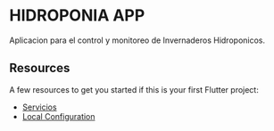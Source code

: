 # HIDROPONIA APP

Aplicacion para el control y monitoreo de Invernaderos Hidroponicos.

## Resources

A few resources to get you started if this is your first Flutter project:

- [Servicios](https://github.com/rodrigo-portillo/hidroponia)
- [Local Configuration](https://github.com/rodrigo-portillo/hidropy)

